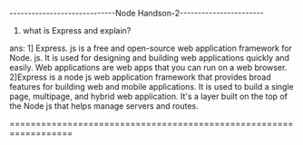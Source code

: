 -----------------------------Node Handson-2-----------------------
1. what is Express and explain?

ans:
1] Express. js is a free and open-source web application framework for Node. js. It is used for designing and building web applications quickly and easily. Web applications are web apps that you can run on a web browser.
2]Express is a node js web application framework that provides broad features for building web and mobile applications. It is used to build a single page, multipage, and hybrid web application. It's a layer built on the top of the Node js that helps manage servers and routes.



==================================================================

